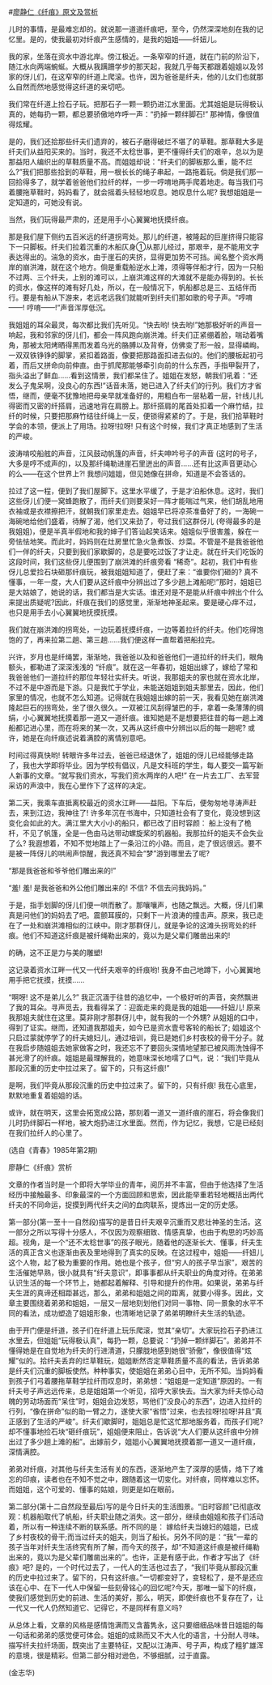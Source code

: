 #[廖静仁《纤痕》原文及赏析](https://www.vrrw.net/wx/9094.html)

儿时的事情，是最难忘却的。就说那一道道纤痕吧，至今，仍然深深地刻在我的记忆里。是的，使我最初对纤痕产生感情的，是我的姐姐——纤妞儿。

我的家，坐落在资水中游北岸。傍江极近。一条窄窄的纤道，就在门前的阶沿下，随江水向两端蜿蜒。大概从我蹒跚学步的那天起，我就几乎每天都跟着姐姐以及邻家的伢儿们，在这窄窄的纤道上爬滚。也许，因为爸爸是纤夫，他的儿女们也就那么自然而然地感觉得这纤道的亲切吧。

我们常在纤道上捡石子玩。把那石子一颗一颗扔进江水里面。尤其姐姐是玩得极认真的，她每扔一颗，都总要骄傲地咋呼一声：“扔掉一颗绊脚石!” 那神情，像很值得炫耀。

是的，我们还拾那些纤夫们遗弃的，被石子磨得破烂不堪了的草鞋。那草鞋大多是纤夫们从益阳买来的。当时，我还不太稔世事，更不懂得纤夫们的艰辛，总以为是那益阳人编织出的草鞋质量不高。而姐姐却说：“纤夫们的脚板那么重，能不烂么?”我们把那些拾到的草鞋，用一根长长的绳子串起，一路拖着玩。倘是我们那一回拾得多了，就学着爸爸他们拉纤的样，一步一哼唷地两手爬着地走。每当我们弓着腰拖草鞋时，妈妈看了，就会摇着头轻轻地叹息。她叹息什么呢? 我想姐姐是一定知道的，可她没有说。



当然，我们玩得最严肃的，还是用手小心翼翼地抚摸纤痕。

那是我们屋下侧约五百米远的纤道拐弯处。那儿的纤道，被隆起的巨崖挤得只能容下一只脚板。纤夫们拉着沉重的木船仄身①从那儿经过，那艰辛，是不能用文字表达得出的。湍急的资水，由于崖石的夹挤，显得更加势不可挡。闻名整个资水两岸的崩洪滩，就在这个地方。倘是重载船逆水上滩，须得等伴船才行，因为一只船不过两、三个纤夫，上别的滩可以，上崩洪滩这样的大滩就不是能办得到的。长长的资水，像这样的滩有好几处，所以，在一般情况下，帆船都总是三、五结伴而行。要是有船从下游来，老远老远我们就能听到纤夫们那如歌的号子声。“哼唷——! 哼唷——!”声音浑厚低沉。

我姐姐的耳朵最灵，每次都比我们先听见。“快去哟! 快去哟!”她那极好听的声音一响起，我和邻家的伢儿们，都会一阵风跑向崩洪滩。纤夫们正紧绷着脸，喘动着嘴角，那被太阳烤晒得黑而发着乌光的胳膊以及背脊，仿佛变了形一般，显得嶙峋。一双双铁铮铮的脚掌，紧扣着路面，像要把那路面扣进去似的。他们的腰板起初弓着，而后又拼命向前伸直。由于抓爬那能够牵引向前的什么东西，手指甲裂开了，指头溢出了鲜血……看到这情景，我们都呆住了。姐姐在发怒，朝我们吼着：“还发么子鬼呆啊，没良心的东西!”话音未落，她已进入了纤夫们的行列。我们方才省悟，继而，便毫不犹豫地把母亲早就准备好的，用粗白布一层粘着一层，针线儿扎得密而又密的纤搭肩，迅速地背在肩膀上。那纤搭肩的尾首处扣着一个麻竹结，拉纤的时候，只要把那麻竹结往纤绳上一反，便锁得紧紧的了。于是，我们拾草鞋时学会的本领，便派上了用场。拉呀!拉呀! 只有这个时候，我们才真正地感到了生活的严峻。

波涛啃咬船舷的声音，江风鼓动帆篷的声音，纤夫呻吟号子的声音 (这时的号子，大多是哼不成声的)，以及那纤绳勒进崖石里迸出的声音……还有比这声音更动心的么——在这个世界上?! 我想问姐姐，但见她像在拼命，知道是不会答话的。

拉过了这一程，便到了我们屋脚下。这里水平缓了，于是才泊船休息。这时，我们这些伢儿们便一窝蜂跑散了，而纤夫们则要呆好一阵才能喘过气来，他们胡乱地用衣袖或是衣襟擦把汗，就朝我们家里走去。姐姐早已将凉茶准备好了的，一海碗一海碗地给他们盛着，待解了渴，他们又来劲了，夸过我们这群伢儿 (夸得最多的是我姐姐)，便是半真半假地和我的婶子们答讪起笑话来。姐姐似乎很害羞，躲在一旁怯怯地笑。而此时，妈妈则在灶房里忙急火急煮饭、炒菜。不管是不是我爸爸他们一伴的纤夫，只要到我们家歇脚的，总是要吃过饭了才让走。就在纤夫们吃饭的这段时间，我们这些伢儿便围到了崩洪滩的纤痕旁看 “稀奇”。起初，我们中有些伢儿总爱捡石块砸那纤痕玩，被我姐姐知道了，便赶了来：“谁要你们砸的? 真不懂事，一年一度，大人们要从这纤痕中分辨出过了多少趟上滩船呢!”那时，姐姐已是大姑娘了，她说的话，我们都当是大实话。谁还对是不是能从纤痕中辨出个什么来提出质疑呢?因此，纤痕在我们的感觉里，渐渐地神圣起来。要是硬心痒不过，也只是用手去小心翼翼地抚摸抚摸。

我们就在崩洪滩的拐弯处，一边玩着抚摸纤痕，一边等着拉纤的纤夫。他们吃得饱饱的了，再来拉第二趟、第三趟……我们便这样一直帮着把船拉完。

兴许，岁月也是纤绳罢，渐渐地，我爸爸以及和爸爸他们一道拉纤的纤夫们，眼角额头，都勒进了深深浅浅的 “纤痕”。就在这一年春初，姐姐出嫁了，嫁给了常和我爸爸他们一道拉纤的那位年轻壮实纤夫。听说，我那姐夫的家也就在资水北岸，不过不是中游而是下游。只是我忙于学业，未能送姐姐到姐夫那里去，因此，他们家里的情况，也就不怎么知道。记得就在我姐姐出嫁的前一天，我看见她在崩洪滩隆起巨石的拐弯处，坐了很久很久。一双被江风刮得皱巴的手，拿着一条薄薄的绸绢，小心翼翼地抚摸着那一道又一道纤痕。谁知她是不是想要把往昔的每一趟上滩船都记进心里，而在将来的某一次，又再从这纤痕中分辨出以后的每一趟呢? 或许，她是在向纤痕述说着满腔的离情别意吧。

时间过得真快哟! 转眼许多年过去，爸爸已经退休了，姐姐的伢儿已经能够走路了，我也大学即将毕业。因为学校有倡议，凡是文科班的学生，每人要交一篇写新人新事的文章。“就写我们资水，写我们资水两岸的人吧!” 在一片去工厂、去军营采访的声浪中，我在心里作下了这样的决定。

第二天，我乘车直抵离校最近的资水江畔——益阳。下车后，便匆匆地寻涛声赶去，来到江边，我神往了! 许多年沉在书海中，只知道社会有了变化，竟没想到这变化会如此的大。满江里大大小小的船只，都已改了旧时容颜： 船上没有了桅杆，不见了帆篷，全是一色由马达带动螺旋桨的机器船。我那拉纤的姐夫不会失业了么? 我遐想着，不知不觉地踏上了一条沿江的小路。而且，走了很远很远。要不是被一阵伢儿的哄闹声惊醒，我还真不知会“梦”游到哪里去了呢?

“那是我爸爸和爷爷他们雕出来的!”

“羞! 羞! 是我爸爸和外公他们雕出来的! 不信? 不信去问我妈妈。”

于是，指手划脚的伢儿们便一哄而散了。那嚷嚷声，也随之飘远。大概，伢儿们果真是问他们的妈妈去了吧。震颤耳膜的，只剩下一片浪涛的撞击声。原来，我已走在了一处和崩洪滩相似的江峡中。刚才那群伢儿，就是争论的这滩头拐弯处的纤痕。他们不知道这纤痕是被纤绳勒出来的，竟以为是父辈们雕凿出来的!

的确，这不正是力与美的雕塑!

这记录着资水江畔一代又一代纤夫艰辛的纤痕哟! 我身不由己地蹲下，小心翼翼地用手把它抚摸，抚摸……

“啊呀! 这不是弟儿么?” 我正沉湎于往昔的追忆中，一个极好听的声音，突然飘进了我的耳朵。寻声觅去，我看得呆了：迎面走来的竟是我的姐姐——纤妞儿! 原来我那姐夫就住在这里。莫非刚才那群伢儿中，就有我的一个外甥? 从姐姐的口中，得到了证实。继而，还知道我那姐夫，如今已是资水壹号客轮的船长了; 姐姐这个只启过蒙就停学了的纤夫媳妇儿，通过培训，竟已是她们乡村夜校的骨干分子。就在我启步随姐姐去她家做客之时，我还忘不了要回头深情地望那已被风雨洗蚀得不甚光滑了的纤痕。姐姐是最理解我的，她意味深长地嚅了口气，说：“我们毕竟从那段沉重的历史中拉过来了。留下的，只有这纤痕!”

是啊，我们毕竟从那段沉重的历史中拉过来了。留下的，只有纤痕! 我在心底里，默默地重复着姐姐的话。

或许，就在明天，这里会拓宽成公路，那刻着一道又一道纤痕的崖石，将会像我们儿时扔绊脚石一样地，被大炮扔进江水里面。然而，作为记忆，我想，它是已经刻在我们拉纤人的心里了。

(选自《青春》1985年第2期)

廖静仁《纤痕》赏析

文章的作者当时是一个即将大学毕业的青年，阅历并不丰富，但由于他选择了生活经历中接触最多、印象最深的一个方面回顾和思索，因此能举重若轻地概括出两代纤夫的不同命运，捉摸到两代纤夫之间的血肉联系，提炼出一定的历史感。

第一部分(第一至十一自然段)描写的是昔日纤夫艰辛沉重而又悲壮神圣的生活。这一部分之所以写得十分感人，不仅因为观察细致、情感真挚，也由于构思的巧妙高超。视角，是一个“还不太稔世事”的孩子眼光，随着他的逐渐长大、懂事，纤夫生活的真正含义也逐渐由表及里地得到了真实的反映。在这过程中，姐姐——纤妞儿这个人物，起了极为重要的作用。她也是个孩子，但“穷人的孩子早当家”，艰苦的生活催她早熟，很小就具有“纤夫意识”，即事事都从纤夫职业的角度对待。在弟弟认识生活的每一个环节上，她都起着解释、引导和提升的作用。如果说，弟弟与纤夫生涯的真谛还相距甚远，那么，弟弟和姐姐之间的距离，就要小得多。因此，文章主要围绕着弟弟和姐姐，一层又一层地刻划他们对同一事物、同一景象的水平不同的看法，成功塑造了姐姐形象，也清晰地记录了弟弟明瞭纤夫生活的轨迹。

由于开门便是纤道，孩子们在纤道上玩乐爬滚，觉其“亲切”。大家玩捡石子扔进江水里去，但姐姐“玩得极认真”，每扔一颗，总要说：“扔掉一颗绊脚石”。弟弟并不懂得她是在自觉地为纤夫的行进清道，只朦胧地感到她很“骄傲”，像很值得“炫耀”似的。拾纤夫丢弃的烂草鞋玩，姐姐断然否定草鞋质量不高的看法，告诉弟弟是纤夫们沉重的脚板使然。种种事实，使姐姐在弟弟心目中，无所不知。当妈妈看到孩子们弓着腰拖草鞋学拉纤而叹息时，弟弟想：“姐姐是一定知道”原因的。一有纤夫号子声远远传来，总是姐姐第一个听见，招呼大家快去。当大家为纤夫惊心动魄的劳动场面而“呆住”时，姐姐会边发怒，骂他们“没良心的东西”，边进入拉纤的行列，“像在拼命”似的助一臂之力，遂使大家“省悟”过来，也去拉呀!拉呀!并且“真正感到了生活的严峻”。纤夫们歇脚时，姐姐总是忙这忙那地服务着，而孩子们呢?却不懂事地捡石块“砸纤痕玩”，姐姐便来阻止，告诉说“大人们要从这纤痕中分辨出过了多少趟上滩的船”。出嫁前夕，姐姐小心翼翼地抚摸着那一道又一道纤痕，深情满腔。

弟弟对纤痕，对其他与纤夫生活有关的东西，逐渐地产生了深厚的感情，烙下了难忘的印痕，读者也在不知不觉之中，跟随着这一切变化。对纤痕，同样难以忘怀。而姐姐，这个可爱的、懂事的姑娘，则更是如在眼前。

第二部分(第十二自然段至最后)写的是今日纤夫的生活图景。“旧时容颜”已彻底改观：机器船取代了帆船，纤夫职业随之消失。这一部分，继续由姐姐和孩子们活动着，所以有一种连续不断的联系感。所不同的是： 嫁给纤夫当媳妇的姐姐，已成了乡村夜校的骨干;而当过纤夫的姐夫，则当了船长。另外不同的是：“我”一辈的孩子当年对纤夫生活终究有所了解，而今天的孩子，却“不知道这纤痕是被纤绳勒出来的，竟以为是父辈们雕凿出来的”。也许，正是有感于此，作者才写出了《纤痕》吧? 是的，一个时代过去了，一代人的生活也过去了，“我们毕竟从那段沉重的历史中拉过来了。留下的，只有这纤痕。”一切都变好了，变轻松了，是不是还应该在心中、在下一代人中保留一些刻骨铭心的回忆呢?今天，那唯一留下的纤痕，使我们感觉到历史的前进、生活的美好，那么，明天，即使纤痕也不复存在了，让一代又一代人仍然知道它、记得它，不是同样有意义吗?

从总体上看，文章的风格是感情饱满而又含蓄隽永，这只要细细品味昔日姐姐的每一句话和弟弟的感觉便可体会。姐姐的成熟而又不大人化的语言，十分耐人寻味。描写纤夫拉纤场面，既突出了主要特征，又配以江涛声、号子声，构成了粗犷雄浑的意境，很是精彩。但第二部分相对逊色，不够细腻，过于直露。

(金志华)


